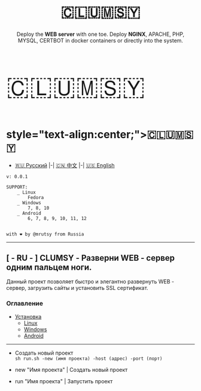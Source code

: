 <p align="center">
    <h1 align="center" style="font-size: 40px">🇨​​​​​🇱​​​​​🇺​​​​​🇲​​​​​🇸​​​​​🇾​​​​​</h1>
    <p align="center">Deploy the <b>WEB server</b> with one toe. Deploy <b>NGINX</b>, APACHE, PHP, MYSQL, CERTBOT in docker containers or directly into the system. <p>
</p>





<p style="font-size: 70px">🇨​​​​​🇱​​​​​🇺​​​​​🇲​​​​​🇸​​​​​🇾​​​​​</p>






# style="text-align:center;">🇨​​​​​🇱​​​​​🇺​​​​​🇲​​​​​🇸​​​​​🇾​​​​​
- [🇷🇺 Русский](#ru) |-| [🇨🇳 中文](#cn) |-| [🇺🇸 English](#ru)
```
v: 0.0.1 

SUPPORT:
    _ Linux
        Fedora
    _ Windows
        7, 8, 10
    _ Android
        6, 7, 8, 9, 10, 11, 12
    

with ❤ by @mrutsy from Russia
```

___

## <a name="ru">[ - RU - ] CLUMSY - Разверни WEB - сервер одним пальцем ноги.</a>

Данный проект позволяет быстро и элегантно развернуть WEB - сервер, загрузить сайты и установить SSL сертификат.

### Оглавление
- [Установка](#ru_install)
  - [Linux](#ru_install_linux)
  - [Windows](#ru_install_windows)
  - [Android](#ru_install_android)
---

- Создать новый проект <br>
```sh run.sh -new (имя проекта) -host (адрес) -port (порт)```

- new "Имя проекта" | Создать новый проект <br>
- run "Имя проекта" | Запустить проект